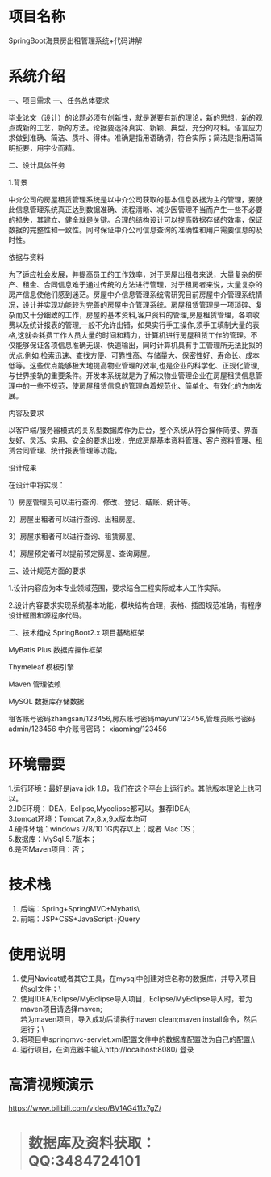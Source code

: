 # 项目名称

SpringBoot海景房出租管理系统+代码讲解

# 系统介绍
一、项目需求
一、任务总体要求

毕业论文（设计）的论题必须有创新性，就是说要有新的理论，新的思想，新的观点或新的工艺，新的方法。论据要选择真实、新颖、典型，充分的材料。语言应力求做到准确、简洁、质朴、得体。准确是指用语确切，符合实际；简洁是指用语简明扼要，用字少而精。

二、设计具体任务

1.背景

中介公司的房屋租赁管理系统是以中介公司获取的基本信息数据为主的管理，要使此信息管理系统真正达到数据准确、流程清晰、减少因管理不当而产生一些不必要的损失，其建立、健全就是关键。合理的结构设计可以提高数据存储的效率，保证数据的完整性和一致性。同时保证中介公司信息查询的准确性和用户需要信息的及时性。

依据与资料

为了适应社会发展，并提高员工的工作效率，对于房屋出租者来说，大量复杂的房产、租金、合同信息难于通过传统的方法进行管理，对于租房者来说，大量复杂的房产信息使他们感到迷茫。房屋中介信息管理系统需研究目前房屋中介管理系统情况，设计并实现功能较为完善的房屋中介管理系统。房屋租赁管理是一项琐碎、复杂而又十分细致的工作，房屋的基本资料,客户资料的管理,房屋租赁管理，各项收费以及统计报表的管理,一般不允许出错，如果实行手工操作,须手工填制大量的表格,这就会耗费工作人员大量的时间和精力，计算机进行房屋租赁工作的管理。不仅能够保证各项信息准确无误、快速输出，同时计算机具有手工管理所无法比拟的优点.例如:检索迅速、查找方便、可靠性高、存储量大、保密性好、寿命长、成本低等。这些优点能够极大地提高物业管理的效率,也是企业的科学化、正规化管理,与世界接轨的重要条件。开发本系统就是为了解决物业管理企业在房屋租赁信息管理中的一些不规范，使房屋租赁信息的管理向着规范化、简单化、有效化的方向发展。

内容及要求

以客户端/服务器模式的关系型数据库作为后台，整个系统从符合操作简便、界面友好、灵活、实用、安全的要求出发，完成房屋基本资料管理、客户资料管理、租赁合同管理、统计报表管理等功能。

设计成果

在设计中将实现：

1）房屋管理员可以进行查询、修改、登记、结账、统计等。

2）房屋出租者可以进行查询、出租房屋。

3）房屋求租者可以进行查询、租赁房屋。

4）房屋预定者可以提前预定房屋、查询房屋。

三、设计规范方面的要求

1.设计内容应为本专业领域范围，要求结合工程实际或本人工作实际。

2.设计内容要求实现系统基本功能，模块结构合理，表格、插图规范准确，有程序设计框图和源程序代码。




二、技术组成
SpringBoot2.x 项目基础框架

MyBatis Plus 数据库操作框架

Thymeleaf 模板引擎

Maven 管理依赖

MySQL 数据库存储数据




租客账号密码zhangsan/123456,房东账号密码mayun/123456,管理员账号密码 admin/123456
中介账号密码： xiaoming/123456

# 环境需要

1.运行环境：最好是java jdk 1.8，我们在这个平台上运行的。其他版本理论上也可以。\
2.IDE环境：IDEA，Eclipse,Myeclipse都可以。推荐IDEA;\
3.tomcat环境：Tomcat 7.x,8.x,9.x版本均可\
4.硬件环境：windows 7/8/10 1G内存以上；或者 Mac OS； \
5.数据库：MySql 5.7版本；\
6.是否Maven项目：否；

# 技术栈

1. 后端：Spring+SpringMVC+Mybatis\
2. 前端：JSP+CSS+JavaScript+jQuery

# 使用说明

1. 使用Navicat或者其它工具，在mysql中创建对应名称的数据库，并导入项目的sql文件；\
2. 使用IDEA/Eclipse/MyEclipse导入项目，Eclipse/MyEclipse导入时，若为maven项目请选择maven;\
若为maven项目，导入成功后请执行maven clean;maven install命令，然后运行；\
3. 将项目中springmvc-servlet.xml配置文件中的数据库配置改为自己的配置;\
4. 运行项目，在浏览器中输入http://localhost:8080/ 登录

# 高清视频演示

https://www.bilibili.com/video/BV1AG411x7gZ/


> # **数据库及资料获取：QQ:3484724101**
​